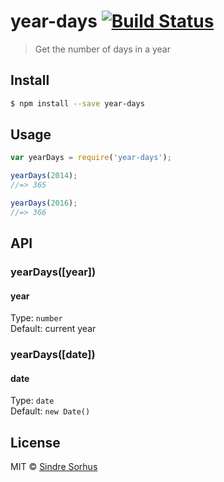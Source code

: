 # year-days [![Build Status](https://travis-ci.org/sindresorhus/year-days.svg?branch=master)](https://travis-ci.org/sindresorhus/year-days)

> Get the number of days in a year


## Install

```sh
$ npm install --save year-days
```


## Usage

```js
var yearDays = require('year-days');

yearDays(2014);
//=> 365

yearDays(2016);
//=> 366
```


## API

### yearDays([year])

#### year

Type: `number`  
Default: current year

### yearDays([date])

#### date

Type: `date`  
Default: `new Date()`


## License

MIT © [Sindre Sorhus](http://sindresorhus.com)
